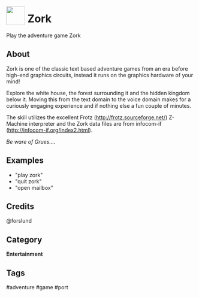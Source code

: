 # <img src='https://raw.githack.com/FortAwesome/Font-Awesome/master/svgs/solid/door-open.svg' card_color='#00ff00' width='50' height='50' style='vertical-align:bottom'/> Zork
Play the adventure game Zork

## About 
Zork is one of the classic text based adventure games from an era before high-end graphics circuits, instead it runs on the graphics hardware of your mind!

Explore the white house, the forest surrounding it and the hidden kingdom below it. Moving this from the text domain to the voice domain makes for a curiously engaging experience and if nothing else a fun couple of minutes.

The skill utilizes the excellent Frotz (http://frotz.sourceforge.net/) Z-Machine interpreter and the Zork data files are from infocom-if (http://infocom-if.org/index2.html).

*Be ware of Grues....*

## Examples 
* "play zork"
* "quit zork"
* "open mailbox"

## Credits 
@forslund

## Category
**Entertainment**

## Tags
#adventure
#game
#port

